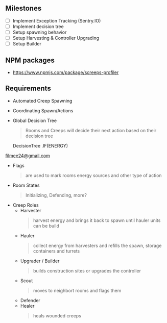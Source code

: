 ## Milestones
- [ ] Implement Exception Tracking (Sentry.IO)
- [ ] Implement decision tree
- [ ] Setup spawning behavior
- [ ] Setup Harvesting & Controller Upgrading
- [ ] Setup Builder

## NPM packages
- https://www.npmjs.com/package/screeps-profiler

## Requirements
- Automated Creep Spawning
- Coordinating Spawn/Actions

- Global Decision Tree
  > Rooms and Creeps will decide their next action based on their decision tree

  DecisionTree
    .IF(ENERGY)

filmee24@gmail.com

- Flags
  > are used to mark rooms energy sources and other type of action
- Room States
  > Initializing, Defending, more?
- Creep Roles
  - Harvester
    > harvest energy and brings it back to spawn until hauler units can be build
  - Hauler
    > collect energy from harvesters and refills the spawn, storage containers and turrets
  - Upgrader / Builder
    > builds construction sites or upgrades the controller
  - Scout
    > moves to neighbort rooms and flags them
  - Defender
  - Healer
    > heals wounded creeps
